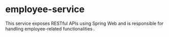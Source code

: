 # employee-service
 This service exposes RESTful APIs using Spring Web and is responsible for handling employee-related functionalities .
